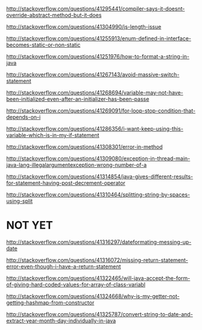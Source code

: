 http://stackoverflow.com/questions/41295441/compiler-says-it-doesnt-override-abstract-method-but-it-does

http://stackoverflow.com/questions/41304990/js-length-issue

http://stackoverflow.com/questions/41255913/enum-defined-in-interface-becomes-static-or-non-static

http://stackoverflow.com/questions/41251976/how-to-format-a-string-in-java

http://stackoverflow.com/questions/41267143/avoid-massive-switch-statement

http://stackoverflow.com/questions/41268694/variable-may-not-have-been-initialized-even-after-an-initializer-has-been-passe

http://stackoverflow.com/questions/41269091/for-loop-stop-condition-that-depends-on-i

http://stackoverflow.com/questions/41286356/i-want-keep-using-this-variable-which-is-in-my-if-statement

http://stackoverflow.com/questions/41308301/error-in-method

http://stackoverflow.com/questions/41309080/exception-in-thread-main-java-lang-illegalargumentexception-wrong-number-of-a

http://stackoverflow.com/questions/41314854/java-gives-different-results-for-statement-having-post-decrement-operator

http://stackoverflow.com/questions/41310464/splitting-string-by-spaces-using-split

NOT YET
=====

http://stackoverflow.com/questions/41316297/dateformating-messing-up-date

http://stackoverflow.com/questions/41316072/missing-return-statement-error-even-though-i-have-a-return-statement

http://stackoverflow.com/questions/41322465/will-java-accept-the-form-of-giving-hard-coded-values-for-array-of-class-variabl

http://stackoverflow.com/questions/41324668/why-is-my-getter-not-getting-hashmap-from-constructor

http://stackoverflow.com/questions/41325787/convert-string-to-date-and-extract-year-month-day-individually-in-java